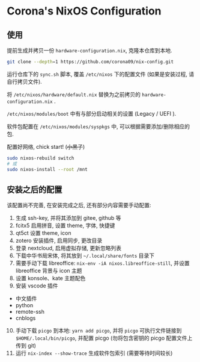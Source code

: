 # Corona's NixOS Configuration

## 使用

提前生成并拷贝一份 `hardware-configuration.nix`, 克隆本仓库到本地.

```bash
git clone --depth=1 https://github.com/corona09/nix-config.git
```

运行仓库下的 `sync.sh` 脚本, 覆盖 `/etc/nixos` 下的配置文件 (如果是安装过程, 请自行拷贝文件).

将 `/etc/nixos/hardware/default.nix` 替换为之前拷贝的 `hardware-configuration.nix` .

`/etc/nixos/modules/boot` 中有与部分启动相关的设置 (Legacy / UEFI ).

软件包配置在 `/etc/nixos/modules/syspkgs` 中, 可以根据需要添加/删除相应的包.

配置好网络, chick start! (~~小黑子~~)

```bash
sudo nixos-rebuild switch
# 或
sudo nixos-install --root /mnt
```

## 安装之后的配置

该配置尚不完善, 在安装完成之后, 还有部分内容需要手动配置:

1. 生成 ssh-key, 并将其添加到 gitee, github 等
2. fcitx5 启用拼音, 设置 theme, 字体, 快捷键
3. qt5ct 设置 theme, icon
4. zotero 安装插件, 启用同步, 更改目录
5. 登录 nextcloud, 启用虚拟存储, 更新忽略列表
6. 下载中华书局宋体, 将其放到 `~/.local/share/fonts` 目录下
7. 需要手动下载 libreoffice: `nix-env -iA nixos.libreoffice-still`, 并设置 libreoffice 背景与 icon 主题
8. 设置 konsole、kate 主题配色
9. 安装 vscode 插件
  - 中文插件
  - python
  - remote-ssh
  - cnblogs
10. 手动下载 `picgo` 到本地: `yarn add picgo`, 并将 `picgo` 可执行文件链接到 `$HOME/.local/bin/picgo`, 并配置 picgo (勿将包含密钥的 picgo 配置文件上传到 git)
11. 运行 `nix-index --show-trace` 生成软件包索引 (需要等待时间较长)
